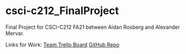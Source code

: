 # csci-c212_FinalProject
Final Project for CSCI-C212 FA21 between Aidan Rosberg and Alexander Mervar.

Links for Work:
[Team Trello Board](https://trello.com/b/eAG35tmm/csci-c212-final-project)
[GitHub Repo](https://github.com/alexandermervar/csci-c212_FinalProject)

